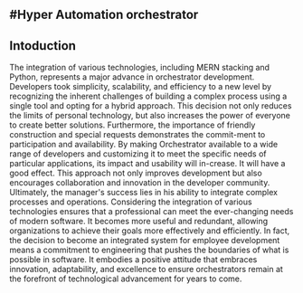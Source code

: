 #Hyper Automation orchestrator
--------------------------------------------------------------------------------------------------------------------------------------------------------------------------------

**Intoduction**
--------------------------------------------------------------------------------------------------------------------------------------------------------------------------------

The integration of various technologies, including MERN stacking and Python, represents a major advance in orchestrator development. Developers took simplicity, scalability, and efficiency to a new level by recognizing the inherent challenges of building a complex process using a single tool and opting for a hybrid approach. This decision not only reduces the limits of personal technology, but also increases the power of everyone to create better solutions.
Furthermore, the importance of friendly construction and special requests demonstrates the commit-ment to participation and availability. By making Orchestrator available to a wide range of developers and customizing it to meet the specific needs of particular applications, its impact and usability will in-crease. It will have a good effect. This approach not only improves development but also encourages collaboration and innovation in the developer community.
Ultimately, the manager's success lies in his ability to integrate complex processes and operations. Considering the integration of various technologies ensures that a professional can meet the ever-changing needs of modern software. It becomes more useful and redundant, allowing organizations to achieve their goals more effectively and efficiently.
In fact, the decision to become an integrated system for employee development means a commitment to engineering that pushes the boundaries of what is possible in software. It embodies a positive attitude that embraces innovation, adaptability, and excellence to ensure orchestrators remain at the forefront of technological advancement for years to come.
